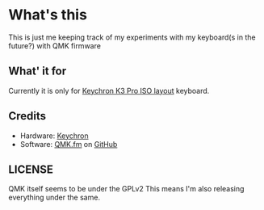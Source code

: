 # What's this

This is just me keeping track of my experiments with my keyboard(s in the future?) with QMK firmware

## What' it for

Currently it is only for [Keychron K3 Pro ISO layout](https://www.keychron.com/collections/keychron-iso-jis-keyboard-collection/products/keychron-k3-pro-qmk-via-wireless-mechanical-keyboard-iso-layout-collection) keyboard.

## Credits

* Hardware: [Keychron](https://www.keychron.com/)
* Software: [QMK.fm](https://qmk.fm) on [GitHub](https://github.com/qmk/)

## LICENSE

QMK itself seems to be under the GPLv2
This means I'm also releasing everything under the same.

